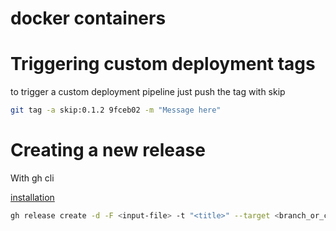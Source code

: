 # docker containers

# Triggering custom deployment tags

to trigger a custom deployment pipeline just push the tag with skip

```bash
git tag -a skip:0.1.2 9fceb02 -m "Message here"
```

# Creating a new release


With gh cli

[installation](https://github.com/cli/cli#installation)

```bash
gh release create -d -F <input-file> -t "<title>" --target <branch_or_commit_hash>
```


